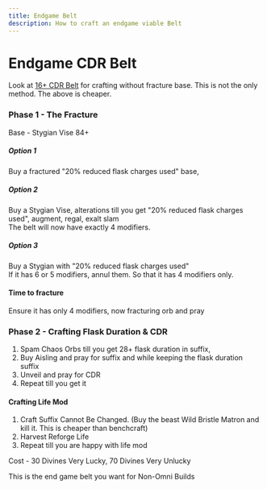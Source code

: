 ```yaml
---
title: Endgame Belt
description: How to craft an endgame viable Belt
---
```


# Endgame CDR Belt

Look at [16+ CDR Belt]() for crafting without fracture base. This is not the only method. The above is cheaper.

### Phase 1 - The Fracture

Base - Stygian Vise 84+

##### Option 1

Buy a fractured "20% reduced flask charges used" base,

##### Option 2

Buy a Stygian Vise, alterations till you get "20% reduced flask charges used", augment, regal, exalt slam\
The belt will now have exactly 4 modifiers.

##### Option 3

Buy a Stygian with "20% reduced flask charges used"\
If it has 6 or 5 modifiers, annul them. So that it has 4 modifiers only.

#### Time to fracture

Ensure it has only 4 modifiers, now fracturing orb and pray

### Phase 2 - Crafting Flask Duration & CDR

1. Spam Chaos Orbs till you get 28+ flask duration in suffix,
2. Buy Aisling and pray for suffix and while keeping the flask duration suffix
3. Unveil and pray for CDR
4. Repeat till you get it

#### Crafting Life Mod

1. Craft Suffix Cannot Be Changed. (Buy the beast Wild Bristle Matron and kill it. This is cheaper than benchcraft)
2. Harvest Reforge Life
3. Repeat till you are happy with life mod

Cost - 30 Divines Very Lucky, 70 Divines Very Unlucky

This is the end game belt you want for Non-Omni Builds
